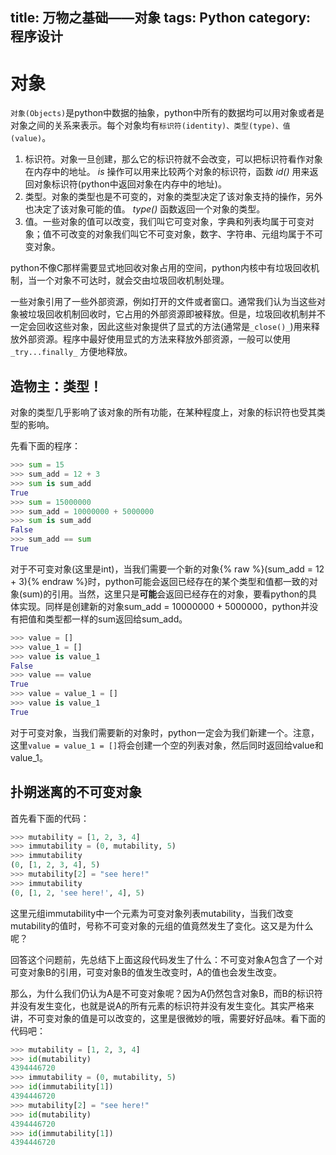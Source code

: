 title: 万物之基础——对象
tags: Python
category: 程序设计
---

# 对象

`对象(Objects)`是python中数据的抽象，python中所有的数据均可以用对象或者是对象之间的关系来表示。每个对象均有`标识符(identity)、类型(type)、值(value)`。

1. 标识符。对象一旦创建，那么它的标识符就不会改变，可以把标识符看作对象在内存中的地址。 _is_ 操作可以用来比较两个对象的标识符，函数 _id()_ 用来返回对象标识符(python中返回对象在内存中的地址)。
2. 类型。对象的类型也是不可变的，对象的类型决定了该对象支持的操作，另外也决定了该对象可能的值。 _type()_ 函数返回一个对象的类型。
3. 值。一些对象的值可以改变，我们叫它可变对象，字典和列表均属于可变对象；值不可改变的对象我们叫它不可变对象，数字、字符串、元组均属于不可变对象。

<!-- more --> 

python不像C那样需要显式地回收对象占用的空间，python内核中有垃圾回收机制，当一个对象不可达时，就会交由垃圾回收机制处理。

一些对象引用了一些外部资源，例如打开的文件或者窗口。通常我们认为当这些对象被垃圾回收机制回收时，它占用的外部资源即被释放。但是，垃圾回收机制并不一定会回收这些对象，因此这些对象提供了显式的方法(通常是`_close()_`)用来释放外部资源。程序中最好使用显式的方法来释放外部资源，一般可以使用 `_try...finally_` 方便地释放。

## 造物主：类型！
对象的类型几乎影响了该对象的所有功能，在某种程度上，对象的标识符也受其类型的影响。

先看下面的程序：

```python
>>> sum = 15
>>> sum_add = 12 + 3
>>> sum is sum_add
True
>>> sum = 15000000
>>> sum_add = 10000000 + 5000000
>>> sum is sum_add
False
>>> sum_add == sum
True
```

对于不可变对象(这里是int)，当我们需要一个新的对象{% raw %}(sum_add = 12 + 3){% endraw %}时，python可能会返回已经存在的某个类型和值都一致的对象(sum)的引用。当然，这里只是**可能**会返回已经存在的对象，要看python的具体实现。同样是创建新的对象sum_add = 10000000 + 5000000，python并没有把值和类型都一样的sum返回给sum_add。

```python
>>> value = []
>>> value_1 = []
>>> value is value_1
False
>>> value == value
True
>>> value = value_1 = []
>>> value is value_1
True
```

对于可变对象，当我们需要新的对象时，python一定会为我们新建一个。注意，这里`value = value_1 = []`将会创建一个空的列表对象，然后同时返回给value和value_1。

## 扑朔迷离的不可变对象

首先看下面的代码：

```python
>>> mutability = [1, 2, 3, 4]
>>> immutability = (0, mutability, 5)
>>> immutability
(0, [1, 2, 3, 4], 5)
>>> mutability[2] = "see here!"
>>> immutability
(0, [1, 2, 'see here!', 4], 5)
```

这里元组immutability中一个元素为可变对象列表mutability，当我们改变mutability的值时，号称不可变对象的元组的值竟然发生了变化。这又是为什么呢？

回答这个问题前，先总结下上面这段代码发生了什么：不可变对象A包含了一个对可变对象B的引用，可变对象B的值发生改变时，A的值也会发生改变。

那么，为什么我们仍认为A是不可变对象呢？因为A仍然包含对象B，而B的标识符并没有发生变化，也就是说A的所有元素的标识符并没有发生变化。其实严格来讲，不可变对象的值是可以改变的，这里是很微妙的哦，需要好好品味。看下面的代码吧：

```python
>>> mutability = [1, 2, 3, 4]
>>> id(mutability)
4394446720
>>> immutability = (0, mutability, 5)
>>> id(immutability[1])
4394446720
>>> mutability[2] = "see here!"
>>> id(mutability)
4394446720
>>> id(immutability[1])
4394446720
```

